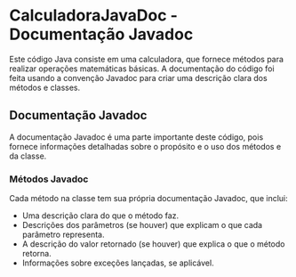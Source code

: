# CalculadoraJavaDoc - Documentação Javadoc

Este código Java consiste em uma calculadora, que fornece métodos para realizar operações matemáticas básicas. A documentação do código foi feita usando a convenção Javadoc para criar uma descrição clara dos métodos e classes.

## Documentação Javadoc

A documentação Javadoc é uma parte importante deste código, pois fornece informações detalhadas sobre o propósito e o uso dos métodos e da classe.

### Métodos Javadoc

Cada método na classe tem sua própria documentação Javadoc, que inclui:

- Uma descrição clara do que o método faz.
- Descrições dos parâmetros (se houver) que explicam o que cada parâmetro representa.
- A descrição do valor retornado (se houver) que explica o que o método retorna.
- Informações sobre exceções lançadas, se aplicável.

